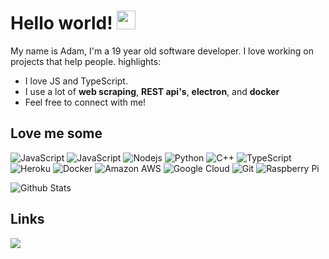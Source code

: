 # Hello world! <img src="https://raw.githubusercontent.com/MartinHeinz/MartinHeinz/master/wave.gif" width="30px">
My name is Adam, I'm a 19 year old software developer. I love working on projects that help people.
highlights:
- I love JS and TypeScript.
- I use a lot of **web scraping**, **REST api's**, **electron**, and **docker**
- Feel free to connect with me!
## Love me some
![JavaScript](https://img.shields.io/badge/-JavaScript-black?style=flat-square&logo=javascript)
![JavaScript](https://img.shields.io/badge/-JavaScript-black?style=flat-square&logo=javascript)
![Nodejs](https://img.shields.io/badge/-Nodejs-black?style=flat-square&logo=Node.js)
![Python](https://img.shields.io/badge/-Python-black?style=flat-square&logo=Python)
![C++](https://img.shields.io/badge/-C++-00599C?style=flat-square&logo=c)
![TypeScript](https://img.shields.io/badge/-TypeScript-007ACC?style=flat-square&logo=typescript)
![Heroku](https://img.shields.io/badge/-Heroku-430098?style=flat-square&logo=heroku)
![Docker](https://img.shields.io/badge/-Docker-black?style=flat-square&logo=docker)
![Amazon AWS](https://img.shields.io/badge/Amazon%20AWS-232F3E?style=flat-square&logo=amazon-aws)
![Google Cloud](https://img.shields.io/badge/Google%20Cloud-black?style=flat-square&logo=google-cloud)
![Git](https://img.shields.io/badge/-Git-black?style=flat-square&logo=git)
![Raspberry Pi](https://img.shields.io/badge/-Raspberry%20Pi-C51A4A?style=flat-square&logo=Raspberry-Pi)

![Github Stats](https://github-readme-stats.vercel.app/api?username=adam6272&count_private=true&show_icons=true&include_all_commits=true)
## Links
[![](https://img.shields.io/badge/-linkedin-0073B1?style=flat-square)](https://www.linkedin.com/in/adam-lederer-124177145/)